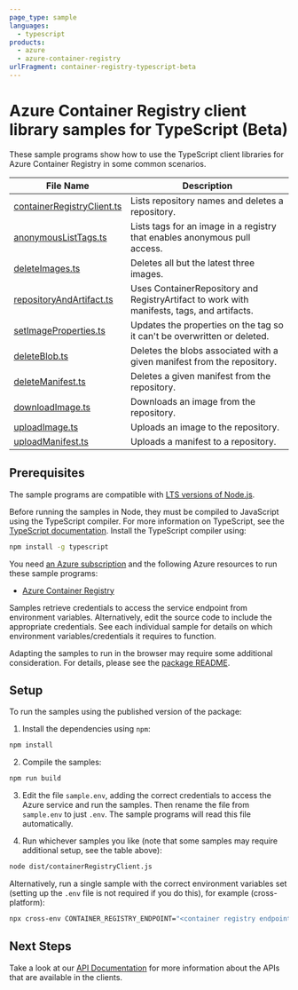 ```yaml
---
page_type: sample
languages:
  - typescript
products:
  - azure
  - azure-container-registry
urlFragment: container-registry-typescript-beta
---
```


# Azure Container Registry client library samples for TypeScript (Beta)

These sample programs show how to use the TypeScript client libraries for Azure Container Registry in some common scenarios.

| **File Name**                                         | **Description**                                                                            |
| ----------------------------------------------------- | ------------------------------------------------------------------------------------------ |
| [containerRegistryClient.ts][containerregistryclient] | Lists repository names and deletes a repository.                                           |
| [anonymousListTags.ts][anonymouslisttags]             | Lists tags for an image in a registry that enables anonymous pull access.                  |
| [deleteImages.ts][deleteimages]                       | Deletes all but the latest three images.                                                   |
| [repositoryAndArtifact.ts][repositoryandartifact]     | Uses ContainerRepository and RegistryArtifact to work with manifests, tags, and artifacts. |
| [setImageProperties.ts][setimageproperties]           | Updates the properties on the tag so it can't be overwritten or deleted.                   |
| [deleteBlob.ts][deleteblob]                           | Deletes the blobs associated with a given manifest from the repository.                    |
| [deleteManifest.ts][deletemanifest]                   | Deletes a given manifest from the repository.                                              |
| [downloadImage.ts][downloadimage]                     | Downloads an image from the repository.                                                    |
| [uploadImage.ts][uploadimage]                         | Uploads an image to the repository.                                                        |
| [uploadManifest.ts][uploadmanifest]                   | Uploads a manifest to a repository.                                                        |

## Prerequisites

The sample programs are compatible with [LTS versions of Node.js](https://github.com/nodejs/release#release-schedule).

Before running the samples in Node, they must be compiled to JavaScript using the TypeScript compiler. For more information on TypeScript, see the [TypeScript documentation][typescript]. Install the TypeScript compiler using:

```bash
npm install -g typescript
```

You need [an Azure subscription][freesub] and the following Azure resources to run these sample programs:

- [Azure Container Registry][createinstance_azurecontainerregistry]

Samples retrieve credentials to access the service endpoint from environment variables. Alternatively, edit the source code to include the appropriate credentials. See each individual sample for details on which environment variables/credentials it requires to function.

Adapting the samples to run in the browser may require some additional consideration. For details, please see the [package README][package].

## Setup

To run the samples using the published version of the package:

1. Install the dependencies using `npm`:

```bash
npm install
```

2. Compile the samples:

```bash
npm run build
```

3. Edit the file `sample.env`, adding the correct credentials to access the Azure service and run the samples. Then rename the file from `sample.env` to just `.env`. The sample programs will read this file automatically.

4. Run whichever samples you like (note that some samples may require additional setup, see the table above):

```bash
node dist/containerRegistryClient.js
```

Alternatively, run a single sample with the correct environment variables set (setting up the `.env` file is not required if you do this), for example (cross-platform):

```bash
npx cross-env CONTAINER_REGISTRY_ENDPOINT="<container registry endpoint>" node dist/containerRegistryClient.js
```

## Next Steps

Take a look at our [API Documentation][apiref] for more information about the APIs that are available in the clients.

[containerregistryclient]: https://github.com/Azure/azure-sdk-for-js/blob/main/sdk/containerregistry/container-registry/samples/v1-beta/typescript/src/containerRegistryClient.ts
[anonymouslisttags]: https://github.com/Azure/azure-sdk-for-js/blob/main/sdk/containerregistry/container-registry/samples/v1-beta/typescript/src/anonymousListTags.ts
[deleteimages]: https://github.com/Azure/azure-sdk-for-js/blob/main/sdk/containerregistry/container-registry/samples/v1-beta/typescript/src/deleteImages.ts
[repositoryandartifact]: https://github.com/Azure/azure-sdk-for-js/blob/main/sdk/containerregistry/container-registry/samples/v1-beta/typescript/src/repositoryAndArtifact.ts
[setimageproperties]: https://github.com/Azure/azure-sdk-for-js/blob/main/sdk/containerregistry/container-registry/samples/v1-beta/typescript/src/setImageProperties.ts
[deleteblob]: https://github.com/Azure/azure-sdk-for-js/blob/main/sdk/containerregistry/container-registry/samples/v1-beta/typescript/src/deleteBlob.ts
[deletemanifest]: https://github.com/Azure/azure-sdk-for-js/blob/main/sdk/containerregistry/container-registry/samples/v1-beta/typescript/src/deleteManifest.ts
[downloadimage]: https://github.com/Azure/azure-sdk-for-js/blob/main/sdk/containerregistry/container-registry/samples/v1-beta/typescript/src/downloadImage.ts
[uploadimage]: https://github.com/Azure/azure-sdk-for-js/blob/main/sdk/containerregistry/container-registry/samples/v1-beta/typescript/src/uploadImage.ts
[uploadmanifest]: https://github.com/Azure/azure-sdk-for-js/blob/main/sdk/containerregistry/container-registry/samples/v1-beta/typescript/src/uploadManifest.ts
[apiref]: https://docs.microsoft.com/javascript/api/@azure/container-registry
[freesub]: https://azure.microsoft.com/free/
[createinstance_azurecontainerregistry]: https://docs.microsoft.com/azure/container-registry/container-registry-get-started-portal
[package]: https://github.com/Azure/azure-sdk-for-js/tree/main/sdk/containerregistry/container-registry/README.md
[typescript]: https://www.typescriptlang.org/docs/home.html

